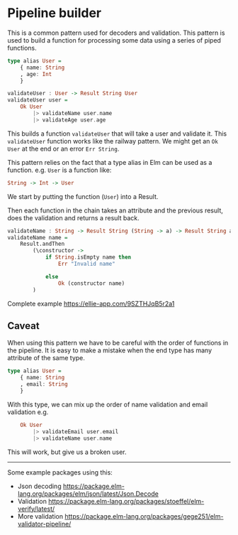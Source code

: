 # Pipeline builder

This is a common pattern used for decoders and validation. This pattern is used to build a function for processing some data using a series of piped functions.

```haskell
type alias User =
	{ name: String
	, age: Int
	}

validateUser : User -> Result String User
validateUser user =
    Ok User
        |> validateName user.name
        |> validateAge user.age
```

This builds a function `validateUser` that will take a user and validate it. This `validateUser` function works like the railway pattern. We might get an `Ok User` at the end or an error `Err String`.

This pattern relies on the fact that a type alias in Elm can be used as a function. e.g. `User` is a function like:

```haskell
String -> Int -> User
```

We start by putting the function (`User`) into a Result.

Then each function in the chain takes an attribute and the previous result, does the validation and returns a result back.

```haskell
validateName : String -> Result String (String -> a) -> Result String a
validateName name =
    Result.andThen
        (\constructor ->
            if String.isEmpty name then
                Err "Invalid name"

            else
                Ok (constructor name)
        )
```

Complete example <https://ellie-app.com/9SZTHJqB5r2a1>

## Caveat

When using this pattern we have to be careful with the order of functions in the pipeline. It is easy to make a mistake when the end type has many attribute of the same type.

```haskell
type alias User =
	{ name: String
	, email: String
	}
```

With this type, we can mix up the order of name validation and email validation e.g.

```haskell
    Ok User
        |> validateEmail user.email
        |> validateName user.name
```

This will work, but give us a broken user.

---

Some example packages using this:

- Json decoding <https://package.elm-lang.org/packages/elm/json/latest/Json.Decode>
- Validation <https://package.elm-lang.org/packages/stoeffel/elm-verify/latest/>
- More validation <https://package.elm-lang.org/packages/gege251/elm-validator-pipeline/>
